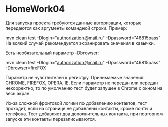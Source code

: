 # HomeWork04

Для запуска проекта требуются данные авторизации, которые передаются как аргументы командной строки.
Пример:

mvn clean test -Dlogin="authorization@mail.ru" -Dpassword="46815pass"
На всякий случай рекомендуется экранировать значения в кавычки.

Есть необязательный параметр -Dbrowser:

mvn clean test -Dlogin="authorization@mail.ru" -Dpassword="46815pass" -Dbrowser=fireFOX

Параметр не чувствителен к регистру. Принимаемые значения: CHROME, FIREFOX, OPERA, IE. Если параметр не передан или передан некорректно, то по умолчанию тест будет запущен в Chrome с окном на весь экран.

Из-за сложной фронтовой логики по добавлению контактов, тест проходит, если на странице не добавлены контакты, кроме почты и телефона.
Тест добавляет два дополнительных контакта, при повторном запуске эти контакты перезаписываются.

